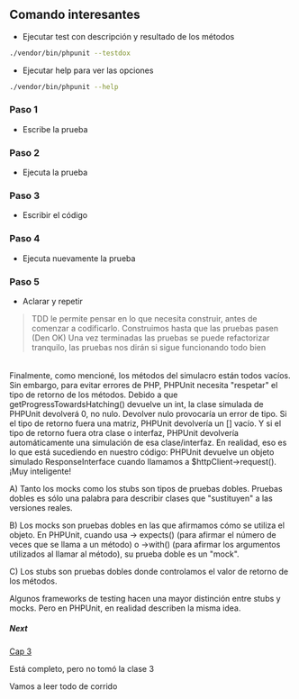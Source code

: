 Comando interesantes
--------------------

* Ejecutar test con descripción y resultado de los métodos

```bash
./vendor/bin/phpunit --testdox
```

* Ejecutar help para ver las opciones

```bash
./vendor/bin/phpunit --help
```

### Paso 1

* Escribe la prueba

### Paso 2

* Ejecuta la prueba

### Paso 3

* Escribir el código

### Paso 4

* Ejecuta nuevamente la prueba

### Paso 5

* Aclarar y repetir

> TDD le permite pensar en lo que necesita construir, antes de comenzar a codificarlo.
> Construimos hasta que las pruebas pasen (Den OK)
> Una vez terminadas las pruebas se puede refactorizar tranquilo, las pruebas nos dirán si sigue funcionando todo bien

######   

Finalmente, como mencioné, los métodos del simulacro están todos vacíos. Sin embargo, para evitar errores de PHP,
PHPUnit necesita "respetar" el tipo de retorno de los métodos. Debido a que getProgressTowardsHatching() devuelve un
int, la clase simulada de PHPUnit devolverá 0, no nulo. Devolver nulo provocaría un error de tipo. Si el tipo de retorno
fuera una matriz, PHPUnit devolvería un [] vacío. Y si el tipo de retorno fuera otra clase o interfaz, PHPUnit
devolvería automáticamente una simulación de esa clase/interfaz. En realidad, eso es lo que está sucediendo en nuestro
código: PHPUnit devuelve un objeto simulado ResponseInterface cuando llamamos a $httpClient->request(). ¡Muy
inteligente!

A) Tanto los mocks como los stubs son tipos de pruebas dobles. Pruebas dobles es sólo una palabra para
describir clases que "sustituyen" a las versiones reales.

B) Los mocks son pruebas dobles en las que afirmamos cómo se utiliza el objeto. En PHPUnit, cuando usa ->
expects() (para afirmar el número de veces que se llama a un método) o ->with() (para afirmar los argumentos utilizados
al llamar al método), su prueba doble es un "mock".

C) Los stubs son pruebas dobles donde controlamos el valor de retorno de los métodos.

Algunos frameworks de testing hacen una mayor distinción entre stubs y mocks. Pero en PHPUnit, en realidad describen la
misma idea.

##### Next

[Cap 3](https://symfonycasts.com/es/screencast/phpunit/real-test)

Está completo, pero no tomó la clase 3

Vamos a leer todo de corrido